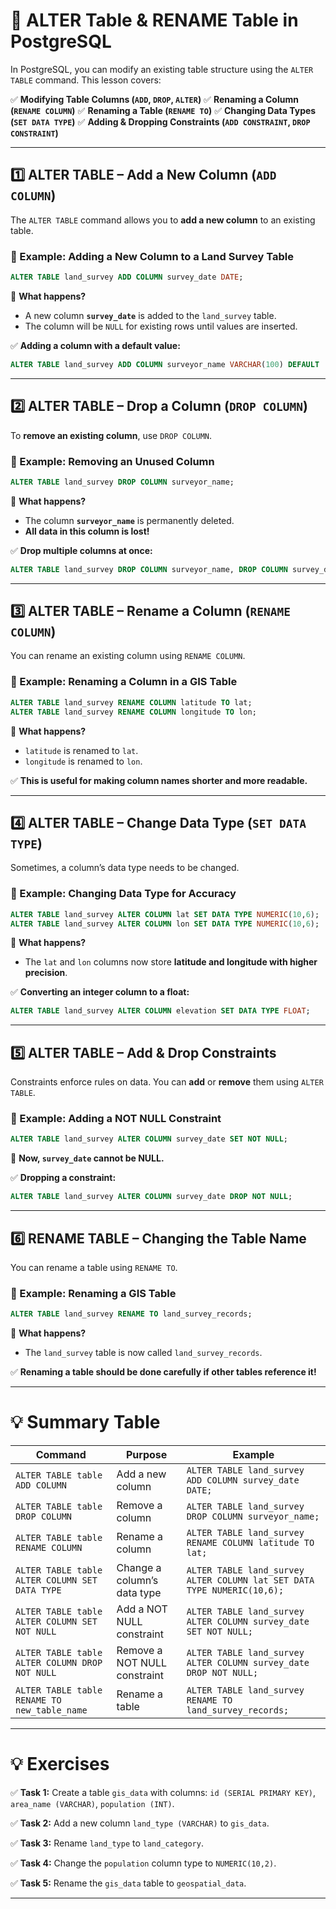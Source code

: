 # **📌 ALTER Table & RENAME Table in PostgreSQL**

In PostgreSQL, you can modify an existing table structure using the `ALTER TABLE` command. This lesson covers:

✅ **Modifying Table Columns (`ADD`, `DROP`, `ALTER`)**
✅ **Renaming a Column (`RENAME COLUMN`)**
✅ **Renaming a Table (`RENAME TO`)**
✅ **Changing Data Types (`SET DATA TYPE`)**
✅ **Adding & Dropping Constraints (`ADD CONSTRAINT`, `DROP CONSTRAINT`)**

---

## **1️⃣ ALTER TABLE – Add a New Column (`ADD COLUMN`)**

The `ALTER TABLE` command allows you to **add a new column** to an existing table.

### **📌 Example: Adding a New Column to a Land Survey Table**

```sql
ALTER TABLE land_survey ADD COLUMN survey_date DATE;
```

🔹 **What happens?**

- A new column **`survey_date`** is added to the `land_survey` table.
- The column will be `NULL` for existing rows until values are inserted.

✅ **Adding a column with a default value:**

```sql
ALTER TABLE land_survey ADD COLUMN surveyor_name VARCHAR(100) DEFAULT 'Unknown';
```

---

## **2️⃣ ALTER TABLE – Drop a Column (`DROP COLUMN`)**

To **remove an existing column**, use `DROP COLUMN`.

### **📌 Example: Removing an Unused Column**

```sql
ALTER TABLE land_survey DROP COLUMN surveyor_name;
```

🔹 **What happens?**

- The column **`surveyor_name`** is permanently deleted.
- **All data in this column is lost!**

✅ **Drop multiple columns at once:**

```sql
ALTER TABLE land_survey DROP COLUMN surveyor_name, DROP COLUMN survey_date;
```

---

## **3️⃣ ALTER TABLE – Rename a Column (`RENAME COLUMN`)**

You can rename an existing column using `RENAME COLUMN`.

### **📌 Example: Renaming a Column in a GIS Table**

```sql
ALTER TABLE land_survey RENAME COLUMN latitude TO lat;
ALTER TABLE land_survey RENAME COLUMN longitude TO lon;
```

🔹 **What happens?**

- `latitude` is renamed to `lat`.
- `longitude` is renamed to `lon`.

✅ **This is useful for making column names shorter and more readable.**

---

## **4️⃣ ALTER TABLE – Change Data Type (`SET DATA TYPE`)**

Sometimes, a column’s data type needs to be changed.

### **📌 Example: Changing Data Type for Accuracy**

```sql
ALTER TABLE land_survey ALTER COLUMN lat SET DATA TYPE NUMERIC(10,6);
ALTER TABLE land_survey ALTER COLUMN lon SET DATA TYPE NUMERIC(10,6);
```

🔹 **What happens?**

- The `lat` and `lon` columns now store **latitude and longitude with higher precision**.

✅ **Converting an integer column to a float:**

```sql
ALTER TABLE land_survey ALTER COLUMN elevation SET DATA TYPE FLOAT;
```

---

## **5️⃣ ALTER TABLE – Add & Drop Constraints**

Constraints enforce rules on data. You can **add** or **remove** them using `ALTER TABLE`.

### **📌 Example: Adding a NOT NULL Constraint**

```sql
ALTER TABLE land_survey ALTER COLUMN survey_date SET NOT NULL;
```

🔹 **Now, `survey_date` cannot be NULL.**

✅ **Dropping a constraint:**

```sql
ALTER TABLE land_survey ALTER COLUMN survey_date DROP NOT NULL;
```

---

## **6️⃣ RENAME TABLE – Changing the Table Name**

You can rename a table using `RENAME TO`.

### **📌 Example: Renaming a GIS Table**

```sql
ALTER TABLE land_survey RENAME TO land_survey_records;
```

🔹 **What happens?**

- The `land_survey` table is now called `land_survey_records`.

✅ **Renaming a table should be done carefully if other tables reference it!**

---

# **💡 Summary Table**

| Command | Purpose | Example |
|------------|---------|---------|
| `ALTER TABLE table ADD COLUMN` | Add a new column | `ALTER TABLE land_survey ADD COLUMN survey_date DATE;` |
| `ALTER TABLE table DROP COLUMN` | Remove a column | `ALTER TABLE land_survey DROP COLUMN surveyor_name;` |
| `ALTER TABLE table RENAME COLUMN` | Rename a column | `ALTER TABLE land_survey RENAME COLUMN latitude TO lat;` |
| `ALTER TABLE table ALTER COLUMN SET DATA TYPE` | Change a column’s data type | `ALTER TABLE land_survey ALTER COLUMN lat SET DATA TYPE NUMERIC(10,6);` |
| `ALTER TABLE table ALTER COLUMN SET NOT NULL` | Add a NOT NULL constraint | `ALTER TABLE land_survey ALTER COLUMN survey_date SET NOT NULL;` |
| `ALTER TABLE table ALTER COLUMN DROP NOT NULL` | Remove a NOT NULL constraint | `ALTER TABLE land_survey ALTER COLUMN survey_date DROP NOT NULL;` |
| `ALTER TABLE table RENAME TO new_table_name` | Rename a table | `ALTER TABLE land_survey RENAME TO land_survey_records;` |

---

# **💡 Exercises**

✅ **Task 1:** Create a table `gis_data` with columns: `id (SERIAL PRIMARY KEY)`, `area_name (VARCHAR)`, `population (INT)`.

✅ **Task 2:** Add a new column `land_type (VARCHAR)` to `gis_data`.

✅ **Task 3:** Rename `land_type` to `land_category`.

✅ **Task 4:** Change the `population` column type to `NUMERIC(10,2)`.

✅ **Task 5:** Rename the `gis_data` table to `geospatial_data`.

---
